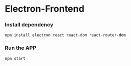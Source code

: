 # Electron-Frontend

### Install dependency
```
npm install electron react react-dom react-router-dom
```

### Run the APP
```
npm start
```
